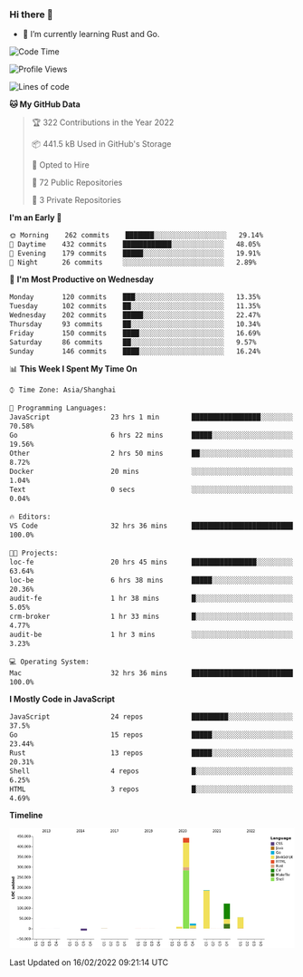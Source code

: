 ### Hi there 👋

- 🌱 I’m currently learning Rust and Go.

<!--START_SECTION:waka-->
![Code Time](http://img.shields.io/badge/Code%20Time-244%20hrs%2032%20mins-blue)

![Profile Views](http://img.shields.io/badge/Profile%20Views-0-blue)

![Lines of code](https://img.shields.io/badge/From%20Hello%20World%20I%27ve%20Written-837%20Thousand%20lines%20of%20code-blue)

**🐱 My GitHub Data** 

> 🏆 322 Contributions in the Year 2022
 > 
> 📦 441.5 kB Used in GitHub's Storage 
 > 
> 💼 Opted to Hire
 > 
> 📜 72 Public Repositories 
 > 
> 🔑 3 Private Repositories  
 > 
**I'm an Early 🐤** 

```text
🌞 Morning    262 commits    ███████░░░░░░░░░░░░░░░░░░   29.14% 
🌆 Daytime    432 commits    ████████████░░░░░░░░░░░░░   48.05% 
🌃 Evening    179 commits    █████░░░░░░░░░░░░░░░░░░░░   19.91% 
🌙 Night      26 commits     ░░░░░░░░░░░░░░░░░░░░░░░░░   2.89%

```
📅 **I'm Most Productive on Wednesday** 

```text
Monday       120 commits    ███░░░░░░░░░░░░░░░░░░░░░░   13.35% 
Tuesday      102 commits    ██░░░░░░░░░░░░░░░░░░░░░░░   11.35% 
Wednesday    202 commits    █████░░░░░░░░░░░░░░░░░░░░   22.47% 
Thursday     93 commits     ██░░░░░░░░░░░░░░░░░░░░░░░   10.34% 
Friday       150 commits    ████░░░░░░░░░░░░░░░░░░░░░   16.69% 
Saturday     86 commits     ██░░░░░░░░░░░░░░░░░░░░░░░   9.57% 
Sunday       146 commits    ████░░░░░░░░░░░░░░░░░░░░░   16.24%

```


📊 **This Week I Spent My Time On** 

```text
⌚︎ Time Zone: Asia/Shanghai

💬 Programming Languages: 
JavaScript               23 hrs 1 min        █████████████████░░░░░░░░   70.58% 
Go                       6 hrs 22 mins       █████░░░░░░░░░░░░░░░░░░░░   19.56% 
Other                    2 hrs 50 mins       ██░░░░░░░░░░░░░░░░░░░░░░░   8.72% 
Docker                   20 mins             ░░░░░░░░░░░░░░░░░░░░░░░░░   1.04% 
Text                     0 secs              ░░░░░░░░░░░░░░░░░░░░░░░░░   0.04%

🔥 Editors: 
VS Code                  32 hrs 36 mins      █████████████████████████   100.0%

🐱‍💻 Projects: 
loc-fe                   20 hrs 45 mins      ████████████████░░░░░░░░░   63.64% 
loc-be                   6 hrs 38 mins       █████░░░░░░░░░░░░░░░░░░░░   20.36% 
audit-fe                 1 hr 38 mins        █░░░░░░░░░░░░░░░░░░░░░░░░   5.05% 
crm-broker               1 hr 33 mins        █░░░░░░░░░░░░░░░░░░░░░░░░   4.77% 
audit-be                 1 hr 3 mins         ░░░░░░░░░░░░░░░░░░░░░░░░░   3.23%

💻 Operating System: 
Mac                      32 hrs 36 mins      █████████████████████████   100.0%

```

**I Mostly Code in JavaScript** 

```text
JavaScript               24 repos            █████████░░░░░░░░░░░░░░░░   37.5% 
Go                       15 repos            █████░░░░░░░░░░░░░░░░░░░░   23.44% 
Rust                     13 repos            █████░░░░░░░░░░░░░░░░░░░░   20.31% 
Shell                    4 repos             █░░░░░░░░░░░░░░░░░░░░░░░░   6.25% 
HTML                     3 repos             █░░░░░░░░░░░░░░░░░░░░░░░░   4.69%

```


**Timeline**

![Chart not found](https://raw.githubusercontent.com/elton/elton/main/charts/bar_graph.png) 


 Last Updated on 16/02/2022 09:21:14 UTC
<!--END_SECTION:waka-->

<!--
**elton/elton** is a ✨ _special_ ✨ repository because its `README.md` (this file) appears on your GitHub profile.

Here are some ideas to get you started:

- 🔭 I’m currently working on ...
- 🌱 I’m currently learning ...
- 👯 I’m looking to collaborate on ...
- 🤔 I’m looking for help with ...
- 💬 Ask me about ...
- 📫 How to reach me: ...
- 😄 Pronouns: ...
- ⚡ Fun fact: ...
-->
